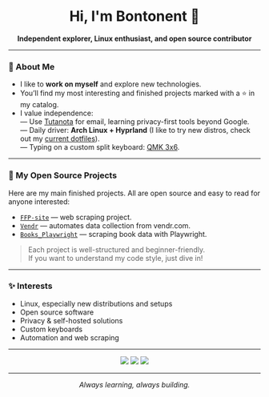 <h1 align="center">Hi, I'm Bontonent 👋</h1>

<p align="center">
  <b>Independent explorer, Linux enthusiast, and open source contributor</b>
</p>

---

### 🌟 About Me

- I like to **work on myself** and explore new technologies.
- You’ll find my most interesting and finished projects marked with a ⭐️ in my catalog.
- I value independence:  
  — Use <a href="https://github.com/tutao/tutanota" target="_blank">Tutanota</a> for email, learning privacy-first tools beyond Google.<br>
  — Daily driver: **Arch Linux + Hyprland** (I like to try new distros, check out my <a href="https://github.com/end-4/dots-hyprland" target="_blank">current dotfiles</a>).<br>
  — Typing on a custom split keyboard: <a href="https://github.com/qmk/qmk_firmware" target="_blank">QMK 3x6</a>.

---

### 🚀 My Open Source Projects

Here are my main finished projects. All are open source and easy to read for anyone interested:

- [`FFP-site`](https://github.com/bontonent/FFP-site) — web scraping project.
- [`Vendr`](https://github.com/bontonent/Vendr) — automates data collection from vendr.com.
- [`Books_Playwright`](https://github.com/bontonent/Books_Playwright) — scraping book data with Playwright.

> Each project is well-structured and beginner-friendly.  
> If you want to understand my code style, just dive in!

---

### ✨ Interests

- Linux, especially new distributions and setups
- Open source software
- Privacy & self-hosted solutions
- Custom keyboards
- Automation and web scraping

---

<p align="center">
  <a href="mailto:bontonent@tuta.io"><img src="https://img.shields.io/badge/Email-bontonent@tuta.io-blue?style=for-the-badge&logo=gmail"></a>
  <a href="https://t.me/bontonent"><img src="https://img.shields.io/badge/Telegram-@bontonent-2CA5E0?style=for-the-badge&logo=telegram"></a>
  <a href="https://github.com/bontonent"><img src="https://img.shields.io/badge/GitHub-bontonent-181717?style=for-the-badge&logo=github"></a>
</p>

---

<p align="center"><i>Always learning, always building.</i></p>
